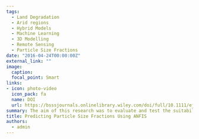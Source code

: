 ```yaml
---
tags:
  - Land Degradation
  - Arid regions
  - Hybrid Models
  - Machine Learning
  - 3D Modelling
  - Remote Sensing
  - Particle Size Fractions
date: "2016-04-24T00:00:00Z"
external_link: ""
image:
  caption: 
  focal_point: Smart
links:
- icon: photo-video
  icon_pack: fa
  name: DOI
  url: https://bsssjournals.onlinelibrary.wiley.com/doi/full/10.1111/ejss.12382
summary: The aim of this research was to evaluate and test the suitability of spline functions and spatial data-mining models to predict vertical and horizontal distributions of soil PSFs. In addition, we explored whether improvements in prediction could be achieved with the use of two techniques for input selection (i.e. ant colony optimization and correlation-based feature selection). 
title: Predicting Particle Size Fractions Using ANFIS
authors: 
  - admin
---
```

